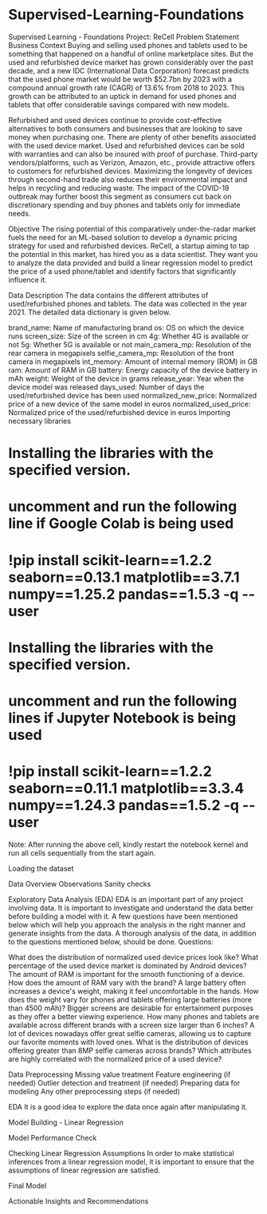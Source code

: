 # Supervised-Learning-Foundations
Supervised Learning - Foundations Project: ReCell
Problem Statement
Business Context
Buying and selling used phones and tablets used to be something that happened on a handful of online marketplace sites. But the used and refurbished device market has grown considerably over the past decade, and a new IDC (International Data Corporation) forecast predicts that the used phone market would be worth $52.7bn by 2023 with a compound annual growth rate (CAGR) of 13.6% from 2018 to 2023. This growth can be attributed to an uptick in demand for used phones and tablets that offer considerable savings compared with new models.

Refurbished and used devices continue to provide cost-effective alternatives to both consumers and businesses that are looking to save money when purchasing one. There are plenty of other benefits associated with the used device market. Used and refurbished devices can be sold with warranties and can also be insured with proof of purchase. Third-party vendors/platforms, such as Verizon, Amazon, etc., provide attractive offers to customers for refurbished devices. Maximizing the longevity of devices through second-hand trade also reduces their environmental impact and helps in recycling and reducing waste. The impact of the COVID-19 outbreak may further boost this segment as consumers cut back on discretionary spending and buy phones and tablets only for immediate needs.

Objective
The rising potential of this comparatively under-the-radar market fuels the need for an ML-based solution to develop a dynamic pricing strategy for used and refurbished devices. ReCell, a startup aiming to tap the potential in this market, has hired you as a data scientist. They want you to analyze the data provided and build a linear regression model to predict the price of a used phone/tablet and identify factors that significantly influence it.

Data Description
The data contains the different attributes of used/refurbished phones and tablets. The data was collected in the year 2021. The detailed data dictionary is given below.

brand_name: Name of manufacturing brand
os: OS on which the device runs
screen_size: Size of the screen in cm
4g: Whether 4G is available or not
5g: Whether 5G is available or not
main_camera_mp: Resolution of the rear camera in megapixels
selfie_camera_mp: Resolution of the front camera in megapixels
int_memory: Amount of internal memory (ROM) in GB
ram: Amount of RAM in GB
battery: Energy capacity of the device battery in mAh
weight: Weight of the device in grams
release_year: Year when the device model was released
days_used: Number of days the used/refurbished device has been used
normalized_new_price: Normalized price of a new device of the same model in euros
normalized_used_price: Normalized price of the used/refurbished device in euros
Importing necessary libraries
# Installing the libraries with the specified version.
# uncomment and run the following line if Google Colab is being used
# !pip install scikit-learn==1.2.2 seaborn==0.13.1 matplotlib==3.7.1 numpy==1.25.2 pandas==1.5.3 -q --user
# Installing the libraries with the specified version.
# uncomment and run the following lines if Jupyter Notebook is being used
# !pip install scikit-learn==1.2.2 seaborn==0.11.1 matplotlib==3.3.4 numpy==1.24.3 pandas==1.5.2 -q --user
Note: After running the above cell, kindly restart the notebook kernel and run all cells sequentially from the start again.

 
Loading the dataset
 
Data Overview
Observations
Sanity checks
 
Exploratory Data Analysis (EDA)
EDA is an important part of any project involving data.
It is important to investigate and understand the data better before building a model with it.
A few questions have been mentioned below which will help you approach the analysis in the right manner and generate insights from the data.
A thorough analysis of the data, in addition to the questions mentioned below, should be done.
Questions:

What does the distribution of normalized used device prices look like?
What percentage of the used device market is dominated by Android devices?
The amount of RAM is important for the smooth functioning of a device. How does the amount of RAM vary with the brand?
A large battery often increases a device's weight, making it feel uncomfortable in the hands. How does the weight vary for phones and tablets offering large batteries (more than 4500 mAh)?
Bigger screens are desirable for entertainment purposes as they offer a better viewing experience. How many phones and tablets are available across different brands with a screen size larger than 6 inches?
A lot of devices nowadays offer great selfie cameras, allowing us to capture our favorite moments with loved ones. What is the distribution of devices offering greater than 8MP selfie cameras across brands?
Which attributes are highly correlated with the normalized price of a used device?
 
Data Preprocessing
Missing value treatment
Feature engineering (if needed)
Outlier detection and treatment (if needed)
Preparing data for modeling
Any other preprocessing steps (if needed)
 
EDA
It is a good idea to explore the data once again after manipulating it.
 
Model Building - Linear Regression
 
Model Performance Check
 
Checking Linear Regression Assumptions
In order to make statistical inferences from a linear regression model, it is important to ensure that the assumptions of linear regression are satisfied.
 
Final Model
 
Actionable Insights and Recommendations
